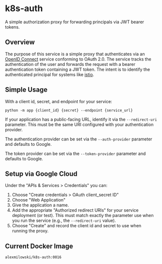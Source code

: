 # k8s-auth
A simple authorization proxy for forwarding principals via JWT bearer tokens.

## Overview

The purpose of this service is a simple proxy that authenticates via an [OpenID Connect](https://openid.net/connect/) service conforming to OAuth 2.0. The service
tracks the authentication of the user and forwards the request with a bearer
authentication token containing a JWT token. The intent is to identify the
authenticated principal for systems like [istio](http://istio.io).

## Simple Usage

With a client id, secret, and endpoint for your service:

```
python -m app {client_id} {secret} --endpoint {service_url}
```

If your application has a public-facing URL, identify it via the `--redirect-uri` parameter. This must be the same URI configured with your authentication provider.

The authentication provider can be set via the `--auth-provider` parameter and defaults to Google.

The token provider can be set via the `--token-provider` parameter and defaults to Google.

## Setup via Google Cloud

Under the "APIs & Services > Credentials" you can:

 1. Choose "Create credentials > OAuth client_secret ID"
 1. Choose "Web Application"
 1. Give the application a name.
 1. Add the appropriate "Authorized redirect URIs" for your service deployment (or test). This must match exactly the parameter use when you run the service (e.g., the `--redirect-uri` value).
 1. Choose "Create" and record the client id and secret to use when running the proxy.

## Current Docker Image

```
alexmilowski/k8s-auth:0016
```
